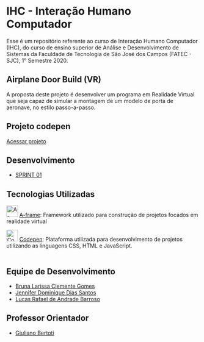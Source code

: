 # IHC - Interação Humano Computador
Esse é um repositório referente ao curso de Interação Humano Computador (IHC), do curso de ensino superior de Análise e Desenvolvimento de Sistemas da Faculdade de Tecnologia de São José dos Campos (FATEC - SJC), 1° Semestre 2020.

## Airplane Door Build (VR)
A proposta deste projeto é desenvolver um programa em Realidade Virtual que seja capaz de simular a montagem de um modelo de porta de aeronave, no estilo passo-a-passo.

**Projeto codepen**
-------------------------------------------------------------------------
[Acessar projeto](https://codepen.io/py_zza/pen/MWaqQeK?editors=1000)
<br>

**Desenvolvimento**
-------------------------------------------------------------------------
* [SPRINT 01](https://github.com/JenniferDominique/Interacao-Humano-Computador-AR-VR/tree/master/Sprint%2001)


**Tecnologias Utilizadas**
--------------------------------------------------------------------------
<img src="https://github.com/JenniferDominique/Interacao-Humano-Computador-AR-VR/blob/master/Imagens/A-frame.png" width="30px;" title="A-frame logo">    [A-frame](https://aframe.io):
Framework utilizado para construção de projetos focados em realidade virtual


<img src="https://github.com/JenniferDominique/Interacao-Humano-Computador-AR-VR/blob/master/Imagens/Codepen.png" width="30px;" title="Codepen logo">    [Codepen](https://codepen.io):
Plataforma utilizada para desenvolvimento de projetos utilizando as linguagens CSS, HTML e JavaScript.
<br><br>


**Equipe de Desenvolvimento**
--------------------------------------------------------------------------
* [Bruna Larissa Clemente Gomes](https://github.com/littlebru)
* [Jennifer Dominique Dias Santos](https://github.com/JenniferDominique)
* [Lucas Rafael de Andrade Barroso](https://github.com/lukaszrafaelb)


**Professor Orientador**
--------------------------------------------------------------------------
* [Giuliano Bertoti](https://github.com/giulianobertoti)
